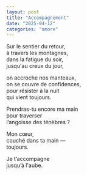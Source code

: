 ```yaml
---
layout: post
title: "Accompagnement"
date: "2025-04-12"
categories: "amore"
---
```


Sur le sentier du retour,  
à travers les montagnes,  
dans la fatigue du soir,  
jusqu'au creux du jour,  

on accroche nos manteaux,  
on se couvre de confidences,  
pour résister à la nuit  
qui vient toujours.  

Prendras-tu encore ma main  
pour traverser  
l’angoisse des ténèbres ?  

Mon cœur,  
couché dans ta main —  
toujours.  

Je t’accompagne  
jusqu’à l'aube.  
